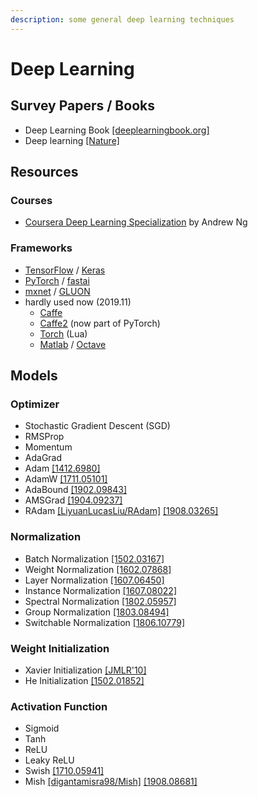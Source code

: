 ```yaml
---
description: some general deep learning techniques
---
```


# Deep Learning

## Survey Papers / Books

* Deep Learning Book [\[deeplearningbook.org\]](https://www.deeplearningbook.org/)
* Deep learning [\[Nature\]](https://www.nature.com/articles/nature14539)

## Resources

### Courses

* [Coursera Deep Learning Specialization](https://www.coursera.org/specializations/deep-learning) by Andrew Ng

### Frameworks

* [TensorFlow](https://www.tensorflow.org/) / [Keras](https://keras.io/)
* [PyTorch](https://pytorch.org/) / [fastai](https://docs.fast.ai/)
* [mxnet](https://mxnet.apache.org/) / [GLUON](https://gluon.mxnet.io/)
* hardly used now \(2019.11\)
  * [Caffe](https://caffe.berkeleyvision.org/)
  * [Caffe2](https://caffe2.ai/) \(now part of PyTorch\)
  * [Torch](http://torch.ch/) \(Lua\)
  * [Matlab](https://www.mathworks.com/products/matlab.html) / [Octave](https://www.gnu.org/software/octave/)

## Models

### Optimizer

* Stochastic Gradient Descent \(SGD\)
* RMSProp
* Momentum
* AdaGrad
* Adam [\[1412.6980\]](https://arxiv.org/abs/1412.6980)
* AdamW [\[1711.05101\]](https://arxiv.org/abs/1711.05101)
* AdaBound [\[1902.09843\]](https://arxiv.org/abs/1902.09843)
* AMSGrad [\[1904.09237\]](https://arxiv.org/abs/1904.09237)
* RAdam [\[LiyuanLucasLiu/RAdam\]](https://github.com/LiyuanLucasLiu/RAdam) [\[1908.03265\]](https://arxiv.org/abs/1908.03265)

### Normalization

* Batch Normalization [\[1502.03167\]](https://arxiv.org/abs/1502.03167)
* Weight Normalization [\[1602.07868\]](https://arxiv.org/abs/1602.07868)
* Layer Normalization [\[1607.06450\]](https://arxiv.org/abs/1607.06450)
* Instance Normalization [\[1607.08022\]](https://arxiv.org/abs/1607.08022)
* Spectral Normalization [\[1802.05957\]](https://arxiv.org/abs/1802.05957)
* Group Normalization [\[1803.08494\]](https://arxiv.org/abs/1803.08494)
* Switchable Normalization [\[1806.10779\]](https://arxiv.org/abs/1806.10779)

### Weight Initialization

* Xavier Initialization [\[JMLR'10\]](http://jmlr.org/proceedings/papers/v9/glorot10a/glorot10a.pdf)
* He Initialization [\[1502.01852\]](https://arxiv.org/abs/1502.01852)

### Activation Function

* Sigmoid
* Tanh
* ReLU
* Leaky ReLU
* Swish [\[1710.05941\]](https://arxiv.org/abs/1710.05941)
* Mish [\[digantamisra98/Mish\]](https://github.com/digantamisra98/Mish) [\[1908.08681\]](https://arxiv.org/abs/1908.08681)

